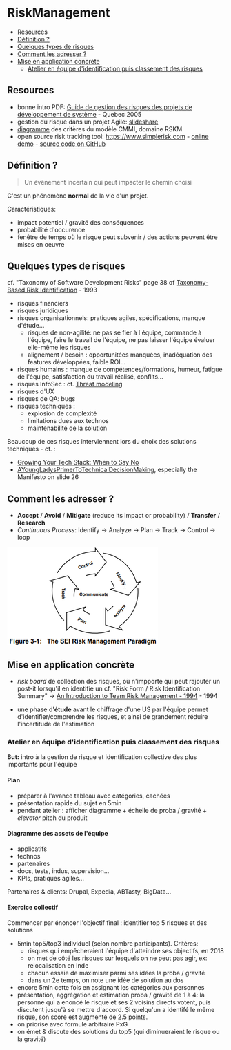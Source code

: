 RiskManagement
==============

<!-- To update this Table Of Contents:
    markdown-toc --indent "    " --maxdepth 3 -i RiskManagement.md
-->

<!-- toc -->

- [Resources](#resources)
- [Définition ?](#definition-)
- [Quelques types de risques](#quelques-types-de-risques)
- [Comment les adresser ?](#comment-les-adresser-)
- [Mise en application concrète](#mise-en-application-concrete)
    * [Atelier en équipe d'identification puis classement des risques](#atelier-en-equipe-didentification-puis-classement-des-risques)

<!-- tocstop -->

## Resources

- bonne intro PDF: [Guide de gestion des risques des projets de développement de système](http://collections.banq.qc.ca/ark:/52327/bs53966) - Quebec 2005
- gestion du risque dans un projet Agile: [slideshare](https://fr.slideshare.net/bduplessis/risk-in-agilemanagement)
- [diagramme](http://nkerzazi.adilou.com/Ressources/cmmi/contents_fr_1_2/RSKM_Diagram.html) des critères du modèle CMMI, domaine RSKM
- open source risk tracking tool: https://www.simplerisk.com - [online demo](https://www.simplerisk.com/demo) - [source code on GitHub](https://github.com/simplerisk)


## Définition ?

> Un évênement incertain qui peut impacter le chemin choisi

C'est un phénomène **normal** de la vie d'un projet.

Caractéristiques:
- impact potentiel / gravité des conséquences
- probabilité d'occurence
- fenêtre de temps où le risque peut subvenir / des actions peuvent être mises en oeuvre


## Quelques types de risques

cf. "Taxonomy of Software Development Risks" page 38 of [Taxonomy-Based Risk Identification](https://resources.sei.cmu.edu/library/asset-view.cfm?assetid=11847) - 1993

- risques financiers
- risques juridiques
- risques organisationnels: pratiques agiles, spécifications, manque d'étude...
  * risques de non-agilité: ne pas se fier à l'équipe, commande à l'équipe, faire le travail de l'équipe, ne pas laisser l'équipe évaluer elle-même les risques
  * alignement / besoin : opportunitées manquées, inadéquation des features développées, faible ROI...
- risques humains : manque de compétences/formations, humeur, fatigue de l'équipe, satisfaction du travail réalisé, conflits...
- risques InfoSec : cf. [Threat modeling](https://github.com/Lucas-C/dotfiles_and_notes/blob/master/misc/InfoSec.md#threat-modeling)
- risques d'UX
- risques de QA: bugs
- risques techniques :
  * explosion de complexité
  * limitations dues aux technos
  * maintenabilité de la solution

Beaucoup de ces risques interviennent lors du choix des solutions techniques - cf. :
- [Growing Your Tech Stack: When to Say No](https://blog.codeship.com/growing-tech-stack-say-no/)
- [AYoungLadysPrimerToTechnicalDecisionMaking](https://speakerdeck.com/charity/a-young-ladys-primer-to-technical-decision-making), especially the Manifesto on slide 26


## Comment les adresser ?

- **Accept** / **Avoid** / **Mitigate** (reduce its impact or probability) / **Transfer** / **Research**
- _Continuous Process_: Identify -> Analyze -> Plan -> Track -> Control -> loop

![](SoftwareEngineeringInstitute_RiskManagement_Paradigm.png)


## Mise en application concrète

- _risk board_ de collection des risques, où n'impporte qui peut rajouter un post-it lorsqu'il en identifie un
cf. "Risk Form / Risk Identification Summary" -> [An Introduction to Team Risk Management - 1994](https://resources.sei.cmu.edu/library/asset-view.cfm?assetID=12063) - 1994

- une phase d'**étude** avant le chiffrage d'une US par l'équipe permet d'identifier/comprendre les risques, et ainsi de grandement réduire l'incertitude de l'estimation

### Atelier en équipe d'identification puis classement des risques
**But:** intro à la gestion de risque et identification collective des plus importants pour l'équipe

#### Plan
- préparer à l'avance tableau avec catégories, cachées
- présentation rapide du sujet en 5min
- pendant atelier : afficher diagramme + échelle de proba / gravité + _elevator_ pitch du produit

#### Diagramme des assets de l'équipe
- applicatifs
- technos
- partenaires
- docs, tests, indus, supervision...
- KPIs, pratiques agiles...

Partenaires & clients: Drupal, Expedia, ABTasty, BigData...

#### Exercice collectif
Commencer par énoncer l'objectif final : identifier top 5 risques et des solutions

- 5min top5/top3 individuel (selon nombre participants). Critères:
  * risques qui empêcheraient l'équipe d'atteindre ses objectifs, en 2018
  * on met de côté les risques sur lesquels on ne peut pas agir, ex: relocalisation en Inde
  * chacun essaie de maximiser parmi ses idées la proba / gravité
  * dans un 2e temps, on note une idée de solution au dos
- encore 5min cette fois en assignant les catégories aux personnes
- présentation, aggrégation et estimation proba / gravité de 1 à 4:
la personne qui a enoncé le risque et ses 2 voisins directs votent,
puis discutent jusqu'à se mettre d'accord. Si quelqu'un a identifé le même risque, son score est augmenté de 2.5 points.
- on priorise avec formule arbitraire PxG
- on émet & discute des solutions du top5 (qui diminueraient le risque ou la gravité)


